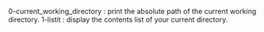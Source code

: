 0-current_working_directory : print the absolute path of the current working directory.
1-listit : display the contents list of your current directory.
